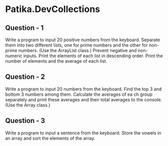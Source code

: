 # Patika.DevCollections

## Question - 1
Write a program to input 20 positive numbers from the keyboard. Separate them into two different lists, one for prime numbers and the other for non-prime numbers. (Use the ArrayList class.)
Prevent negative and non-numeric inputs.
Print the elements of each list in descending order.
Print the number of elements and the average of each list.

## Question - 2
Write a program to input 20 numbers from the keyboard. Find the top 3 and bottom 3 numbers among them. Calculate the averages of ea ch group separately and print these averages and their total averages to the console. (Use the Array class.)

## Question - 3
Write a program to input a sentence from the keyboard. Store the vowels in an array and sort the elements of the array.
 
